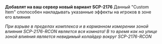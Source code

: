 **Добавлят на ваш сервер новый вариант SCP-2176**
Данный "Custom Item" спопособен накладывать указанные эффекты на игроков в зоне его влияния


*При взрыве в пределах комплекса и в карманном измерении зоной влияния SCP-2176-RCON является вся комната!
В то время как на улице зоной влияния является невидимый колайдер вокруг SCP-2176-RCON*

